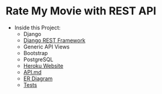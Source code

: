# Rate My Movie with REST API

* Inside this Project:
    * Django
    * [Django REST Framework](http://127.0.0.1:8000/api/movies)
    * Generic API Views
    * Bootstrap
    * PostgreSQL
    * [Heroku Website]("#")
    * [API.md](https://github.com/slk007/RateMyMovie/blob/master/API.md)
    * [ER Diagram](https://drawsql.app/personal-116/diagrams/ratemymovie#)
    * [Tests]("#")
